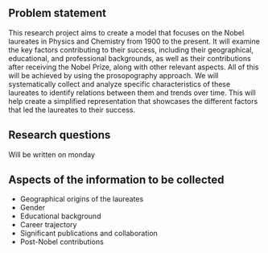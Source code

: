## Problem statement
This research project aims to create a model that focuses on the Nobel laureates in Physics and Chemistry from 1900 to the present. It will examine the key factors contributing to their success, including their geographical, educational, and professional backgrounds, as well as their contributions after receiving the Nobel Prize, along with other relevant aspects. All of this will be achieved by using the prosopography approach. We will systematically collect and analyze specific characteristics of these laureates to identify relations between them and trends over time. This will help create a simplified representation that showcases the different factors that led the laureates to their success.

## Research questions
Will be written on monday

## Aspects of the information to be collected
* Geographical origins of the laureates
* Gender
* Educational background
* Career trajectory 
* Significant publications and collaboration
* Post-Nobel contributions

